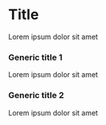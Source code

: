 # Title
Lorem ipsum dolor sit amet

### Generic title 1
Lorem ipsum dolor sit amet

### Generic title 2
Lorem ipsum dolor sit amet
